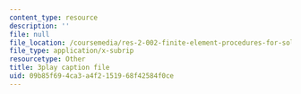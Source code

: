 ```yaml
---
content_type: resource
description: ''
file: null
file_location: /coursemedia/res-2-002-finite-element-procedures-for-solids-and-structures-spring-2010/09b85f694ca3a4f2151968f42584f0ce_oNqSzzycRhw.srt
file_type: application/x-subrip
resourcetype: Other
title: 3play caption file
uid: 09b85f69-4ca3-a4f2-1519-68f42584f0ce
---
```

